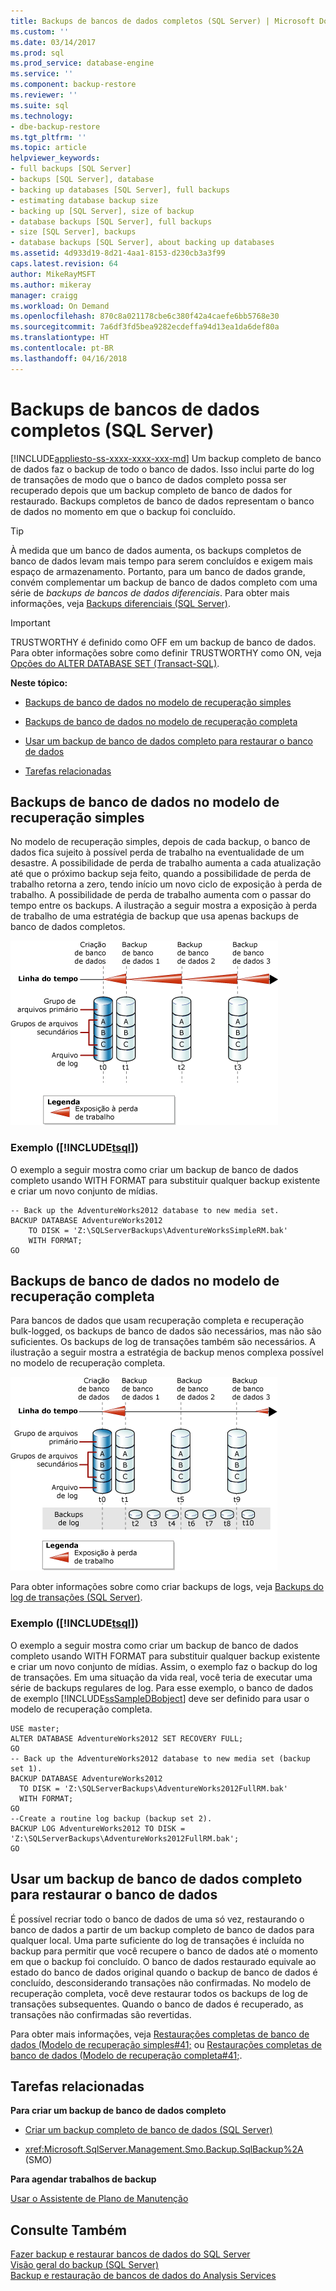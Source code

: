 ```yaml
---
title: Backups de bancos de dados completos (SQL Server) | Microsoft Docs
ms.custom: ''
ms.date: 03/14/2017
ms.prod: sql
ms.prod_service: database-engine
ms.service: ''
ms.component: backup-restore
ms.reviewer: ''
ms.suite: sql
ms.technology:
- dbe-backup-restore
ms.tgt_pltfrm: ''
ms.topic: article
helpviewer_keywords:
- full backups [SQL Server]
- backups [SQL Server], database
- backing up databases [SQL Server], full backups
- estimating database backup size
- backing up [SQL Server], size of backup
- database backups [SQL Server], full backups
- size [SQL Server], backups
- database backups [SQL Server], about backing up databases
ms.assetid: 4d933d19-8d21-4aa1-8153-d230cb3a3f99
caps.latest.revision: 64
author: MikeRayMSFT
ms.author: mikeray
manager: craigg
ms.workload: On Demand
ms.openlocfilehash: 870c8a021178cbe6c380f42a4caefe6bb5768e30
ms.sourcegitcommit: 7a6df3fd5bea9282ecdeffa94d13ea1da6def80a
ms.translationtype: HT
ms.contentlocale: pt-BR
ms.lasthandoff: 04/16/2018
---
```

# <a name="full-database-backups-sql-server"></a>Backups de bancos de dados completos (SQL Server)
[!INCLUDE[appliesto-ss-xxxx-xxxx-xxx-md](../../includes/appliesto-ss-xxxx-xxxx-xxx-md.md)]
  Um backup completo de banco de dados faz o backup de todo o banco de dados. Isso inclui parte do log de transações de modo que o banco de dados completo possa ser recuperado depois que um backup completo de banco de dados for restaurado. Backups completos de banco de dados representam o banco de dados no momento em que o backup foi concluído.  
  
> [!TIP]  
>  À medida que um banco de dados aumenta, os backups completos de banco de dados levam mais tempo para serem concluídos e exigem mais espaço de armazenamento. Portanto, para um banco de dados grande, convém complementar um backup de banco de dados completo com uma série de *backups de bancos de dados diferenciais*. Para obter mais informações, veja [Backups diferenciais &#40;SQL Server&#41;](../../relational-databases/backup-restore/differential-backups-sql-server.md).  
  
> [!IMPORTANT]  
>  TRUSTWORTHY é definido como OFF em um backup de banco de dados. Para obter informações sobre como definir TRUSTWORTHY como ON, veja [Opções do ALTER DATABASE SET &#40;Transact-SQL&#41;](../../t-sql/statements/alter-database-transact-sql-set-options.md).  
  
 **Neste tópico:**  
  
-   [Backups de banco de dados no modelo de recuperação simples](#DbBuRMs)  
  
-   [Backups de banco de dados no modelo de recuperação completa](#DbBuRMf)  
  
-   [Usar um backup de banco de dados completo para restaurar o banco de dados](#RestoreDbBu)  
  
-   [Tarefas relacionadas](#RelatedTasks)  
  
##  <a name="DbBuRMs"></a> Backups de banco de dados no modelo de recuperação simples  
 No modelo de recuperação simples, depois de cada backup, o banco de dados fica sujeito à possível perda de trabalho na eventualidade de um desastre. A possibilidade de perda de trabalho aumenta a cada atualização até que o próximo backup seja feito, quando a possibilidade de perda de trabalho retorna a zero, tendo início um novo ciclo de exposição à perda de trabalho. A possibilidade de perda de trabalho aumenta com o passar do tempo entre os backups. A ilustração a seguir mostra a exposição à perda de trabalho de uma estratégia de backup que usa apenas backups de banco de dados completos.  
  
 ![Mostra a exposição da perda de trabalho entre backups de banco de dados](../../relational-databases/backup-restore/media/bnr-rmsimple-1-fulldb-backups.gif "Mostra a exposição da perda de trabalho entre backups de banco de dados")  
  
### <a name="example-includetsqlincludestsql-mdmd"></a>Exemplo ([!INCLUDE[tsql](../../includes/tsql-md.md)])  
 O exemplo a seguir mostra como criar um backup de banco de dados completo usando WITH FORMAT para substituir qualquer backup existente e criar um novo conjunto de mídias.  
  
```  
-- Back up the AdventureWorks2012 database to new media set.  
BACKUP DATABASE AdventureWorks2012  
    TO DISK = 'Z:\SQLServerBackups\AdventureWorksSimpleRM.bak'   
    WITH FORMAT;  
GO  
```  
  
##  <a name="DbBuRMf"></a> Backups de banco de dados no modelo de recuperação completa  
 Para bancos de dados que usam recuperação completa e recuperação bulk-logged, os backups de banco de dados são necessários, mas não são suficientes. Os backups de log de transações também são necessários. A ilustração a seguir mostra a estratégia de backup menos complexa possível no modelo de recuperação completa.  
  
 ![Séries de backups de bancos de dados e backups de log completos](../../relational-databases/backup-restore/media/bnr-rmfull-1-fulldb-log-backups.gif "Séries de backups de bancos de dados e backups de log completos")  
  
 Para obter informações sobre como criar backups de logs, veja [Backups do log de transações &#40;SQL Server&#41;](../../relational-databases/backup-restore/transaction-log-backups-sql-server.md).  
  
### <a name="example-includetsqlincludestsql-mdmd"></a>Exemplo ([!INCLUDE[tsql](../../includes/tsql-md.md)])  
 O exemplo a seguir mostra como criar um backup de banco de dados completo usando WITH FORMAT para substituir qualquer backup existente e criar um novo conjunto de mídias. Assim, o exemplo faz o backup do log de transações. Em uma situação da vida real, você teria de executar uma série de backups regulares de log. Para esse exemplo, o banco de dados de exemplo [!INCLUDE[ssSampleDBobject](../../includes/sssampledbobject-md.md)] deve ser definido para usar o modelo de recuperação completa.  
  
```  
USE master;  
ALTER DATABASE AdventureWorks2012 SET RECOVERY FULL;  
GO  
-- Back up the AdventureWorks2012 database to new media set (backup set 1).  
BACKUP DATABASE AdventureWorks2012  
  TO DISK = 'Z:\SQLServerBackups\AdventureWorks2012FullRM.bak'   
  WITH FORMAT;  
GO  
--Create a routine log backup (backup set 2).  
BACKUP LOG AdventureWorks2012 TO DISK = 'Z:\SQLServerBackups\AdventureWorks2012FullRM.bak';  
GO  
```  
  
##  <a name="RestoreDbBu"></a> Usar um backup de banco de dados completo para restaurar o banco de dados  
 É possível recriar todo o banco de dados de uma só vez, restaurando o banco de dados a partir de um backup completo de banco de dados para qualquer local. Uma parte suficiente do log de transações é incluída no backup para permitir que você recupere o banco de dados até o momento em que o backup foi concluído. O banco de dados restaurado equivale ao estado do banco de dados original quando o backup de banco de dados é concluído, desconsiderando transações não confirmadas. No modelo de recuperação completa, você deve restaurar todos os backups de log de transações subsequentes. Quando o banco de dados é recuperado, as transações não confirmadas são revertidas.  
  
 Para obter mais informações, veja [Restaurações completas de banco de dados &#40;Modelo de recuperação simples#41;](../../relational-databases/backup-restore/complete-database-restores-simple-recovery-model.md) ou [Restaurações completas de banco de dados &#40;Modelo de recuperação completa#41;](../../relational-databases/backup-restore/complete-database-restores-full-recovery-model.md).  
  
##  <a name="RelatedTasks"></a> Tarefas relacionadas  
 **Para criar um backup de banco de dados completo**  
  
-   [Criar um backup completo de banco de dados &#40;SQL Server&#41;](../../relational-databases/backup-restore/create-a-full-database-backup-sql-server.md)  
  
-   <xref:Microsoft.SqlServer.Management.Smo.Backup.SqlBackup%2A> (SMO)  
  
 **Para agendar trabalhos de backup**  
  
 [Usar o Assistente de Plano de Manutenção](../../relational-databases/maintenance-plans/use-the-maintenance-plan-wizard.md)  
  
## <a name="see-also"></a>Consulte Também  
 [Fazer backup e restaurar bancos de dados do SQL Server](../../relational-databases/backup-restore/back-up-and-restore-of-sql-server-databases.md)   
 [Visão geral do backup &#40;SQL Server&#41;](../../relational-databases/backup-restore/backup-overview-sql-server.md)   
 [Backup e restauração de bancos de dados do Analysis Services](../../analysis-services/multidimensional-models/backup-and-restore-of-analysis-services-databases.md)  
  
  
